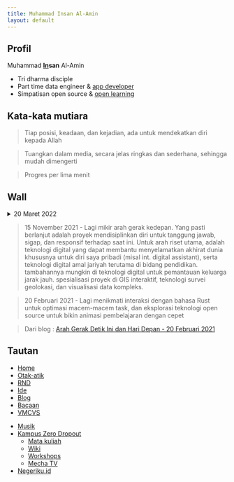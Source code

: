 ```yaml
---
title: Muhammad Insan Al-Amin
layout: default
---
```


## Profil
Muhammad **[In](https://id.linkedin.com/in/insan-al-amin)san** Al-Amin
- Tri dharma disciple
- Part time data engineer & [app developer](https://negeriku.id)
- Simpatisan open source & [open learning](https://mecha.id)

## Kata-kata mutiara
> Tiap posisi, keadaan, dan kejadian, ada untuk mendekatkan diri kepada Allah

> Tuangkan dalam media, secara jelas ringkas dan sederhana, sehingga mudah dimengerti

> Progres per lima menit

## Wall
<details>
  <summary>20 Maret 2022</summary>
  
  ```
  https://www.franklincovey.com/habit-2/, tujuan akhir itu ada untuk dikerjakan hari ini. 
  Jadi pribadi yang disiplin dan tanggung jawab, sigap dan responsif.
  Hal-hal yang jadi tujuan akhir dan amat prioritas untuk dilakukan seperti jadi anak, suami, dan ayah yang baik,
  serta jadi pribadi amanah yang solat khuyu, tepat waktu, jaga pandangan. 
  
  Lalu habit untuk mengantarkan ke tujuan bikin channel Youtube no. 1 bidang computer science untuk orang Indonesia,
  serta menyetarakan kemampuan research, development, & publication dengan para profesor dan asisten profesor MIT, CMU, Stanford, dan NUS.
  ```
  
</details>

> 15 November 2021 - Lagi mikir arah gerak kedepan. Yang pasti berlanjut adalah proyek mendisiplinkan diri untuk tanggung jawab, sigap, dan responsif terhadap saat ini. Untuk arah riset utama, adalah teknologi digital yang dapat membantu menyelamatkan akhirat dunia khususnya untuk diri saya pribadi (misal int. digital assistant), serta teknologi digital amal jariyah terutama di bidang pendidikan. tambahannya mungkin di teknologi digital untuk pemantauan keluarga jarak jauh. spesialisasi proyek di GIS interaktif, teknologi survei geolokasi, dan visualisasi data kompleks.

> 20 Februari 2021 - Lagi menikmati interaksi dengan bahasa Rust untuk optimasi macem-macem task, dan eksplorasi teknologi open source untuk bikin animasi pembelajaran dengan cepet

> Dari blog : [Arah Gerak Detik Ini dan Hari Depan - 20 Februari 2021](blog/2021/02/arah-gerak-detik-ini-dan-hari-depan/index.md)

## Tautan
- [Home](https://insanalamin.github.io)
- [Otak-atik](/skill)
- [RND](/research)
- [Ide](/ideas)
- [Blog](/blog)
- [Bacaan](/books)
- [VMCVS](/vmcvs)
<!-- - [Timeline](/timeline) -->
<!-- - [Puisi](/poetry) -->
- [Musik](/music)
- [Kampus Zero Dropout](https://mecha.id)
  - [Mata kuliah](https://mechaid.github.io/course-materials/)
  - [Wiki](https://mechaid.github.io/wiki/)
  - [Workshops](https://mechaid.github.io/workshops/)
  - [Mecha TV](https://www.youtube.com/channel/UCAHKfmOwqZrShZ3SPhReqtg)
- [Negeriku.id](https://negeriku.id)
